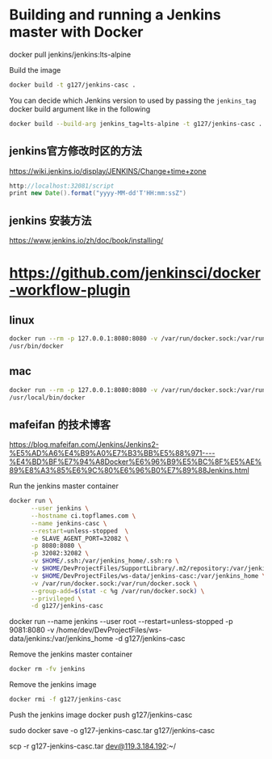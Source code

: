 # Building and running a Jenkins master with Docker

docker pull jenkins/jenkins:lts-alpine

Build the image
```bash
docker build -t g127/jenkins-casc .
```

You can decide which Jenkins version to used by passing the `jenkins_tag` docker build argument like in the following
```bash
docker build --build-arg jenkins_tag=lts-alpine -t g127/jenkins-casc .
```

## jenkins官方修改时区的方法
https://wiki.jenkins.io/display/JENKINS/Change+time+zone

```groovy 
http://localhost:32081/script
print new Date().format("yyyy-MM-dd'T'HH:mm:ssZ")
```

## jenkins 安装方法
https://www.jenkins.io/zh/doc/book/installing/

# https://github.com/jenkinsci/docker-workflow-plugin
## linux
```bash
docker run --rm -p 127.0.0.1:8080:8080 -v /var/run/docker.sock:/var/run/docker.sock --group-add=$(stat -c %g /var/run/docker.sock) jenkinsci/docker-workflow-demo
/usr/bin/docker
```
## mac
```bash
docker run --rm -p 127.0.0.1:8080:8080 -v /var/run/docker.sock:/var/run/docker.sock --group-add=$(stat -f %g /var/run/docker.sock) jenkinsci/docker-workflow-demo
/usr/local/bin/docker
```

## mafeifan 的技术博客
https://blog.mafeifan.com/Jenkins/Jenkins2-%E5%AD%A6%E4%B9%A0%E7%B3%BB%E5%88%971----%E4%BD%BF%E7%94%A8Docker%E6%96%B9%E5%BC%8F%E5%AE%89%E8%A3%85%E6%9C%80%E6%96%B0%E7%89%88Jenkins.html

Run the jenkins master container
```bash
docker run \
      --user jenkins \
      --hostname ci.topflames.com \
      --name jenkins-casc \
      --restart=unless-stopped  \
      -e SLAVE_AGENT_PORT=32082 \
      -p 8080:8080 \
      -p 32082:32082 \
      -v $HOME/.ssh:/var/jenkins_home/.ssh:ro \
      -v $HOME/DevProjectFiles/SupportLibrary/.m2/repository:/var/jenkins_home/.m2/repository:rw \
      -v $HOME/DevProjectFiles/ws-data/jenkins-casc:/var/jenkins_home \
      -v /var/run/docker.sock:/var/run/docker.sock \
      --group-add=$(stat -c %g /var/run/docker.sock) \
      --privileged \
      -d g127/jenkins-casc
```


docker run  --name jenkins --user root --restart=unless-stopped  -p 9081:8080   -v /home/dev/DevProjectFiles/ws-data/jenkins:/var/jenkins_home -d g127/jenkins-casc

Remove the jenkins master container
```bash
docker rm -fv jenkins
```

Remove the jenkins image
```bash
docker rmi -f g127/jenkins-casc
```

Push the jenkins image
docker push g127/jenkins-casc


sudo docker save -o g127-jenkins-casc.tar  g127/jenkins-casc

scp -r g127-jenkins-casc.tar dev@119.3.184.192:~/
